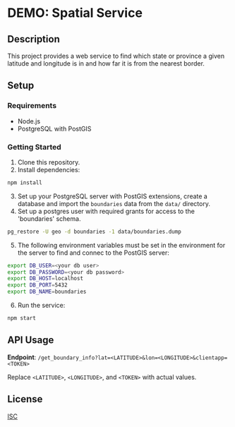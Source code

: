 # DEMO: Spatial Service

## Description
This project provides a web service to find which state or province a given latitude and longitude is in and how far it is from the nearest border.

## Setup

### Requirements
- Node.js
- PostgreSQL with PostGIS

### Getting Started

1. Clone this repository.
2. Install dependencies:
```bash
npm install
```
3. Set up your PostgreSQL server with PostGIS extensions, create a database and import the `boundaries` data from the `data/` directory.
4. Set up a postgres user with required grants for access to the 'boundaries' schema.
```bash
pg_restore -U geo -d boundaries -1 data/boundaries.dump
```

5. The following environment variables must be set in the environment for the server to find and connec to the PostGIS server:
```bash
export DB_USER=<your db user>
export DB_PASSWORD=<your db password>
export DB_HOST=localhost
export DB_PORT=5432
export DB_NAME=boundaries
```

6. Run the service:
```bash
npm start
```

## API Usage

**Endpoint**: `/get_boundary_info?lat=<LATITUDE>&lon=<LONGITUDE>&clientapp=<TOKEN>`

Replace `<LATITUDE>`, `<LONGITUDE>`, and `<TOKEN>` with actual values.

## License

[ISC](./LICENSE)
